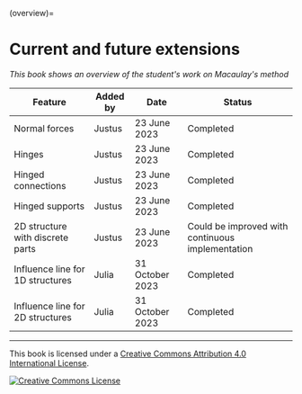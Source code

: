 (overview)=
# Current and future extensions

_This book shows an overview of the student's work on Macaulay's method_

|     Feature                                     |     Added by           |     Date               |     Status                      |
|-------------------------------------------------|------------------------|------------------------|---------------------------------|
|     Normal forces                               |     Justus             |     23 June 2023       |     Completed                   |
|     Hinges                                      |     Justus             |     23 June 2023       |     Completed                   |
|     Hinged connections                          |     Justus             |     23 June 2023       |     Completed                   |
|     Hinged supports                             |     Justus             |     23 June 2023       |     Completed                   |
|     2D structure with discrete parts            |     Justus             |     23 June 2023       |     Could be improved with continuous implementation |
|     Influence line for 1D structures            |     Julia              |     31 October 2023    |     Completed                   |
|     Influence line for 2D structures            |     Julia              |     31 October 2023    |     Completed                   |


---

This book is licensed under a <a rel="license" href="http://creativecommons.org/licenses/by/4.0/">Creative Commons Attribution 4.0 International License</a>.

<a rel="license" href="http://creativecommons.org/licenses/by/4.0/"><img alt="Creative Commons License" style="border-width:0" src="https://i.creativecommons.org/l/by/4.0/88x31.png"/></a>
